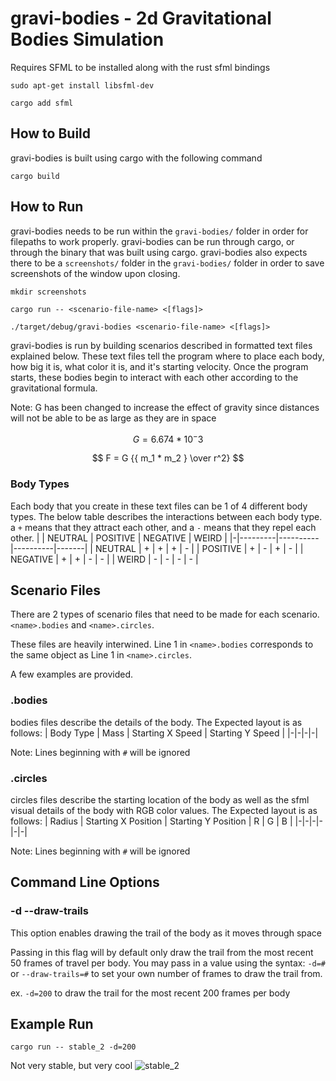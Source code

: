 # gravi-bodies - 2d Gravitational Bodies Simulation
Requires SFML to be installed along with the rust sfml bindings

`sudo apt-get install libsfml-dev`

`cargo add sfml`

## How to Build
gravi-bodies is built using cargo with the following command

`cargo build`
## How to Run
gravi-bodies needs to be run within the `gravi-bodies/` folder in order for filepaths to work properly. gravi-bodies can be run through cargo, or through the binary that was built using cargo. gravi-bodies also expects there to be a `screenshots/` folder in the `gravi-bodies/` folder in order to save screenshots of the window upon closing.

`mkdir screenshots`

`cargo run -- <scenario-file-name> <[flags]>`

`./target/debug/gravi-bodies <scenario-file-name> <[flags]>`

gravi-bodies is run by building scenarios described in formatted text files explained below. These text files tell the program where to place each body, how big it is, what color it is, and it's starting velocity. Once the program starts, these bodies begin to interact with each other according to the gravitational formula.

Note: G has been changed to increase the effect of gravity since distances will not be able to be as large as they are in space

$$ G = 6.674 * 10^-3 $$

$$ F = G {{ m_1 * m_2 } \over r^2} $$

### Body Types
Each body that you create in these text files can be 1 of 4 different body types. The below table describes the interactions between each body type. a `+` means that they attract each other, and a `-` means that they repel each other.
| | NEUTRAL | POSITIVE | NEGATIVE | WEIRD |
|-|---------|----------|----------|-------|
| NEUTRAL | + | + | + | - |
| POSITIVE | + | - | + | - |
| NEGATIVE | + | + | - | - |
| WEIRD | - | - | - | - |

## Scenario Files
There are 2 types of scenario files that need to be made for each scenario. `<name>.bodies` and `<name>.circles`. 

These files are heavily interwined. Line 1 in `<name>.bodies` corresponds to the same object as Line 1 in `<name>.circles`.

A few examples are provided.
### .bodies
bodies files describe the details of the body. The Expected layout is as follows:
| Body Type | Mass | Starting X Speed | Starting Y Speed |
|-|-|-|-|

Note: Lines beginning with `#` will be ignored

### .circles
circles files describe the starting location of the body as well as the sfml visual details of the body with RGB color values. The Expected layout is as follows:
| Radius | Starting X Position | Starting Y Position | R | G | B |
|-|-|-|-|-|-|

Note: Lines beginning with `#` will be ignored

## Command Line Options
### -d --draw-trails
This option enables drawing the trail of the body as it moves through space

Passing in this flag will by default only draw the trail from the most recent 50 frames of travel per body. You may pass in a value using the syntax:
`-d=#` or `--draw-trails=#` to set your own number of frames to draw the trail from.

ex. `-d=200` to draw the trail for the most recent 200 frames per body

## Example Run
`cargo run -- stable_2 -d=200`

Not very stable, but very cool
![stable_2](https://github.com/lglista/gravi-bodies/assets/32312607/521669f9-2e8c-4ffe-a5a6-361293a715e2)

